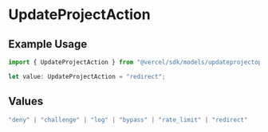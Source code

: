 # UpdateProjectAction

## Example Usage

```typescript
import { UpdateProjectAction } from "@vercel/sdk/models/updateprojectop.js";

let value: UpdateProjectAction = "redirect";
```

## Values

```typescript
"deny" | "challenge" | "log" | "bypass" | "rate_limit" | "redirect"
```
